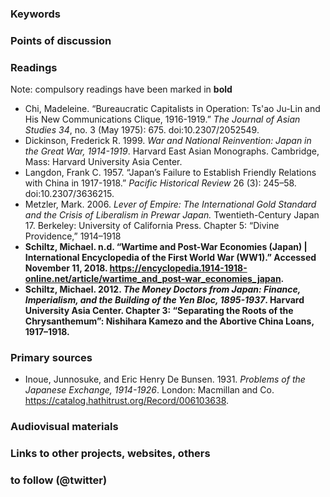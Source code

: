 ### Keywords


### Points of discussion


### Readings
Note: compulsory readings have been marked in **bold**

* Chi, Madeleine. “Bureaucratic Capitalists in Operation: Ts'ao Ju-Lin and His New Communications Clique, 1916-1919.” *The Journal of Asian Studies 34*, no. 3 (May 1975): 675. doi:10.2307/2052549.
* Dickinson, Frederick R. 1999. *War and National Reinvention: Japan in the Great War, 1914-1919*. Harvard East Asian Monographs. Cambridge, Mass: Harvard University Asia Center.
* Langdon, Frank C. 1957. “Japan’s Failure to Establish Friendly Relations with China in 1917-1918.” *Pacific Historical Review* 26 (3): 245–58. doi:10.2307/3636215.
* Metzler, Mark. 2006. *Lever of Empire: The International Gold Standard and the Crisis of Liberalism in Prewar Japan.* Twentieth-Century Japan 17. Berkeley: University of California Press. Chapter 5: “Divine Providence,” 1914–1918
* **Schiltz, Michael. n.d. “Wartime and Post-War Economies (Japan) | International Encyclopedia of the First World War (WW1).” Accessed November 11, 2018. https://encyclopedia.1914-1918-online.net/article/wartime_and_post-war_economies_japan.**
* **Schiltz, Michael. 2012. *The Money Doctors from Japan: Finance, Imperialism, and the Building of the Yen Bloc, 1895-1937*. Harvard University Asia Center. Chapter 3: “Separating the Roots of the Chrysanthemum”: Nishihara Kamezo and the Abortive China Loans, 1917–1918.**

### Primary sources

* Inoue, Junnosuke, and Eric Henry De Bunsen. 1931. *Problems of the Japanese Exchange, 1914-1926*. London: Macmillan and Co. https://catalog.hathitrust.org/Record/006103638.

### Audiovisual materials


### Links to other projects, websites, others


### to follow (@twitter)



